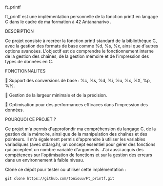 ft_printf


  ft_printf est une implémentation personnelle de la fonction printf en langage C dans le cadre de ma formation à 42 Antananarivo .

DESCRIPTION


  Ce projet consiste à recréer la fonction printf standard de la bibliothèque C, avec la gestion des formats de base comme %d, %s, %x, ainsi que d'autres options avancées. L'objectif est de comprendre le fonctionnement interne de la gestion des chaînes, de la gestion mémoire et de l'impression des types de données en C.


FONCTIONNALITES


📌 Support des conversions de base : %c, %s, %d, %i, %u, %x, %X, %p, %%.

🔢 Gestion de la largeur minimale et de la précision.

🚀 Optimisation pour des performances efficaces dans l'impression des données.


POURQUOI CE PROJET ?

Ce projet m'a permis d'approfondir ma compréhension du langage C, de la gestion de la mémoire, ainsi que de la manipulation des chaînes et des pointeurs. Il m'a également permis d'apprendre à utiliser les variables variadiques (avec stdarg.h), un concept essentiel pour gérer des fonctions qui acceptent un nombre variable d'arguments. J'ai aussi acquis des compétences sur l'optimisation de fonctions et sur la gestion des erreurs dans un environnement à faible niveau.



Clone ce dépôt pour tester ou utiliser cette implémentation :

    git clone https://github.com/toniouu/Ft_printf.git
